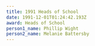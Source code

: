 ```yaml
---
title: 1991 Heads of School
date: 1991-12-01T01:24:42.193Z
award: Heads of School
person1_name: Phillip Wight
person2_name: Melanie Battersby
---
```


